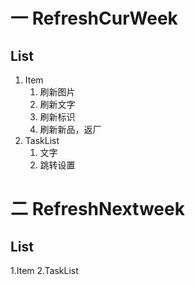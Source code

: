 # 一 RefreshCurWeek
## List
1.  Item
    1.  刷新图片
    2.  刷新文字
    3.  刷新标识
    4.  刷新新品，返厂
2.  TaskList
    1.  文字
    2.  跳转设置

# 二 RefreshNextweek

## List
1.Item
2.TaskList

